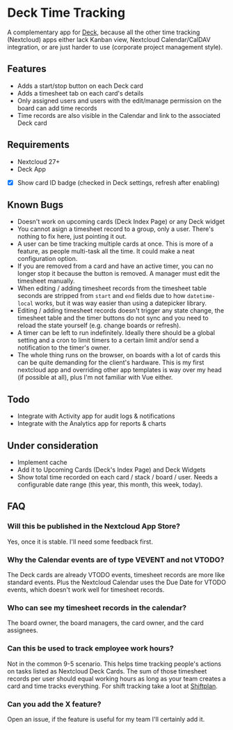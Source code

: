 # Deck Time Tracking

A complementary app for [Deck](https://github.com/nextcloud/deck), because all the other time tracking (Nextcloud) apps either lack Kanban view, Nextcloud Calendar/CalDAV integration, or are just harder to use (corporate project management style).

## Features

- Adds a start/stop button on each Deck card
- Adds a timesheet tab on each card's details
- Only assigned users and users with the edit/manage permission on the board can add time records
- Time records are also visible in the Calendar and link to the associated Deck card

## Requirements

- Nextcloud 27+
- Deck App
- [x] Show card ID badge (checked in Deck settings, refresh after enabling)

## Known Bugs

- Doesn't work on upcoming cards (Deck Index Page) or any Deck widget
- You cannot asign a timesheet record to a group, only a user. There's nothing to fix here, just pointing it out.
- A user can be time tracking multiple cards at once. This is more of a feature, as people multi-task all the time. It could make a neat configuration option.
- If you are removed from a card and have an active timer, you can no longer stop it because the button is removed. A manager must edit the timesheet manually.
- When editing / adding timesheet records from the timesheet table seconds are stripped from `start` and `end` fields due to how `datetime-local` works, but it was way easier than using a datepicker library.
- Editing / adding timesheet records doesn't trigger any state change, the timesheet table and the timer buttons do not sync and you need to reload the state yourself (e.g. change boards or refresh).
- A timer can be left to run indefinitely. Ideally there should be a global setting and a cron to limit timers to a certain limit and/or send a notification to the timer's owner.
- The whole thing runs on the browser, on boards with a lot of cards this can be quite demanding for the client's hardware. This is my first nextcloud app and overriding other app templates is way over my head (if possible at all), plus I'm not familiar with Vue either.

## Todo

- Integrate with Activity app for audit logs & notifications
- Integrate with the Analytics app for reports & charts

## Under consideration

- Implement cache
- Add it to Upcoming Cards (Deck's Index Page) and Deck Widgets
- Show total time recorded on each card / stack / board / user. Needs a configurable date range (this year, this month, this week, today).

## FAQ

### Will this be published in the Nextcloud App Store?

Yes, once it is stable. I'll need some feedback first.

### Why the Calendar events are of type VEVENT and not VTODO?

The Deck cards are already VTODO events, timesheet records are more like standard events. Plus the Nextcloud Calendar uses the Due Date for VTODO events, which doesn't work well for timesheet records.

### Who can see my timesheet records in the calendar?

The board owner, the board managers, the card owner, and the card assignees.

### Can this be used to track employee work hours?

Not in the common 9-5 scenario. This helps time tracking people's actions on tasks listed as Nextcloud Deck Cards. The sum of those timesheet records per user should equal working hours as long as your team creates a card and time tracks everything. For shift tracking take a loot at [Shiftplan](https://apps.nextcloud.com/apps/shifts).

### Can you add the X feature?

Open an issue, if the feature is useful for my team I'll certainly add it.